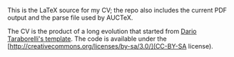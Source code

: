 This is the LaTeX source for my CV; the repo also includes the current PDF output and the parse file used by AUCTeX.

The CV is the product of a long evolution that started from [Dario Taraborelli's template](http://nitens.org/taraborelli/cvtex). The code is available under the [http://creativecommons.org/licenses/by-sa/3.0/](CC-BY-SA license).